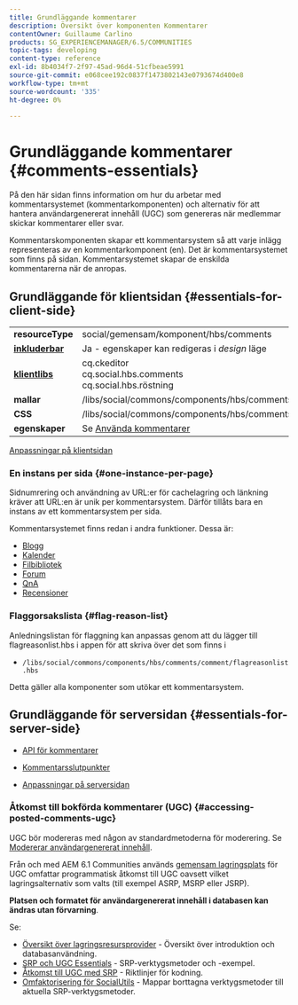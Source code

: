 ```yaml
---
title: Grundläggande kommentarer
description: Översikt över komponenten Kommentarer
contentOwner: Guillaume Carlino
products: SG_EXPERIENCEMANAGER/6.5/COMMUNITIES
topic-tags: developing
content-type: reference
exl-id: 8b4034f7-2f97-45ad-96d4-51cfbeae5991
source-git-commit: e068cee192c0837f1473802143e0793674d400e8
workflow-type: tm+mt
source-wordcount: '335'
ht-degree: 0%

---
```


# Grundläggande kommentarer {#comments-essentials}

På den här sidan finns information om hur du arbetar med kommentarsystemet (kommentarkomponenten) och alternativ för att hantera användargenererat innehåll (UGC) som genereras när medlemmar skickar kommentarer eller svar.

Kommentarskomponenten skapar ett kommentarsystem så att varje inlägg representeras av en kommentarkomponent (en). Det är kommentarsystemet som finns på sidan. Kommentarsystemet skapar de enskilda kommentarerna när de anropas.

## Grundläggande för klientsidan {#essentials-for-client-side}

<table>
 <tbody>
  <tr>
   <td> <strong>resourceType</strong></td>
   <td> social/gemensam/komponent/hbs/comments</td>
  </tr>
  <tr>
   <td> <a href="scf.md#add-or-include-a-communities-component"><strong>inkluderbar</strong></a></td>
   <td>Ja - egenskaper kan redigeras i <i>design </i>läge</td>
  </tr>
  <tr>
   <td> <a href="client-customize.md#clientlibs-for-scf"><strong>klientlibs</strong></a></td>
   <td>cq.ckeditor<br /> cq.social.hbs.comments<br /> cq.social.hbs.röstning</td>
  </tr>
  <tr>
   <td> <strong>mallar</strong></td>
   <td> /libs/social/commons/components/hbs/comments/comments.hbs<br /> </td>
  </tr>
  <tr>
   <td> <strong>CSS</strong></td>
   <td> /libs/social/commons/components/hbs/comments/clientlibs/commentsystem.css</td>
  </tr>
  <tr>
   <td><strong> egenskaper</strong></td>
   <td> Se <a href="comments.md">Använda kommentarer</a></td>
  </tr>
 </tbody>
</table>

[Anpassningar på klientsidan](client-customize.md)

### En instans per sida {#one-instance-per-page}

Sidnumrering och användning av URL:er för cachelagring och länkning kräver att URL:en är unik per kommentarsystem. Därför tillåts bara en instans av ett kommentarsystem per sida.

Kommentarsystemet finns redan i andra funktioner. Dessa är:

* [Blogg](blog-developer-basics.md)
* [Kalender](calendar-basics-for-developers.md)
* [Filbibliotek](essentials-file-library.md)
* [Forum](essentials-forum.md)
* [QnA](qna-essentials.md)
* [Recensioner](reviews-basics.md)

### Flaggorsakslista {#flag-reason-list}

Anledningslistan för flaggning kan anpassas genom att du lägger till flagreasonlist.hbs i appen för att skriva över det som finns i

* `/libs/social/commons/components/hbs/comments/comment/flagreasonlist.hbs`

Detta gäller alla komponenter som utökar ett kommentarsystem.

## Grundläggande för serversidan {#essentials-for-server-side}

* [API för kommentarer](https://developer.adobe.com/experience-manager/reference-materials/6-5/javadoc/com/adobe/cq/social/commons/comments/api/package-summary.html)

* [Kommentarsslutpunkter](https://developer.adobe.com/experience-manager/reference-materials/6-5/javadoc/com/adobe/cq/social/commons/comments/endpoints/package-summary.html)

* [Anpassningar på serversidan](server-customize.md)

### Åtkomst till bokförda kommentarer (UGC) {#accessing-posted-comments-ugc}

UGC bör modereras med någon av standardmetoderna för moderering.
Se [Modererar användargenererat innehåll](moderate-ugc.md).

Från och med AEM 6.1 Communities används [gemensam lagringsplats](working-with-srp.md) för UGC omfattar programmatisk åtkomst till UGC oavsett vilket lagringsalternativ som valts (till exempel ASRP, MSRP eller JSRP).

**Platsen och formatet för användargenererat innehåll i databasen kan ändras utan förvarning**.

Se:

* [Översikt över lagringsresursprovider](srp.md) - Översikt över introduktion och databasanvändning.
* [SRP och UGC Essentials](srp-and-ugc.md) - SRP-verktygsmetoder och -exempel.
* [Åtkomst till UGC med SRP](accessing-ugc-with-srp.md) - Riktlinjer för kodning.
* [Omfaktorisering för SocialUtils](socialutils.md) - Mappar borttagna verktygsmetoder till aktuella SRP-verktygsmetoder.
